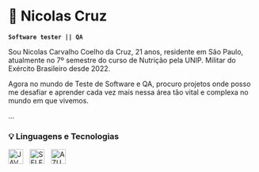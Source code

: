 # 🧬 Nicolas Cruz

 **`Software tester || QA`**

 Sou Nicolas Carvalho Coelho da Cruz, 21 anos, residente em São Paulo, atualmente no 7º semestre do curso de Nutrição pela UNIP. 
 Militar do Exército Brasileiro desde 2022.
 
 Agora no mundo de Teste de Software e QA, procuro projetos onde posso me desafiar e aprender cada vez mais nessa área tão vital e complexa no mundo em que vivemos.

 ...

 ### 💡 Linguagens e Tecnologias

<img 
    align="left" 
    alt="JAVA" 
    title="JAVA"
    width="30px" 
    style="padding-right: 10px;"  
    src="https://cdn.jsdelivr.net/gh/devicons/devicon@latest/icons/java/java-original.svg"
    />

    
 <img 
    align="left" 
    alt="SELENIUM" 
    title="SELENIUM"
    width="30px" 
    style="padding-right: 10px;" 
    src="https://cdn.jsdelivr.net/gh/devicons/devicon@latest/icons/selenium/selenium-original.svg"
     />

  <img 
    align="left" 
    alt="AZURE" 
    title="AZURE"
    width="30px" 
    style="padding-right: 10px;" 
     src="https://cdn.jsdelivr.net/gh/devicons/devicon@latest/icons/azure/azure-original.svg"       />
          
          
